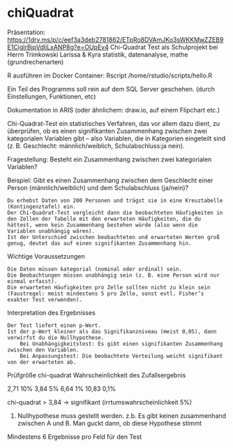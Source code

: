 # chiQuadrat
Präsentation: https://1drv.ms/p/c/eef3a3deb2781862/ETpRo8DVAmJKo3sWKKMwZZEB9E1CigIrBjpVdIiLxANP8g?e=OUpEv4
Chi-Quadrat Test als Schulprojekt bei Herrn Trimkowski
Larissa & Kyra
statistik, datenanalyse, mathe (grundrechenarten)

R ausführen im Docker Container: 
Rscript /home/rstudio/scripts/hello.R


Ein Teil des Programms soll rein auf dem SQL Server geschehen. (durch Einstellungen, Funktionen, etc)

Dokumentation in ARIS (oder ähnlichem: draw.io, auf einem Flipchart etc.)

Chi-Quadrat-Test
ein statistisches Verfahren, das vor allem dazu dient, zu überprüfen, ob es einen signifikanten Zusammenhang zwischen zwei 
kategorialen Variablen gibt – also Variablen, die in Kategorien eingeteilt sind (z. B. Geschlecht: männlich/weiblich, Schulabschluss:ja nein).

Fragestellung: Besteht ein Zusammenhang zwischen zwei kategorialen Variablen? 

Beispiel:
Gibt es einen Zusammenhang zwischen dem Geschlecht einer Person (männlich/weiblich) und dem Schulabschluss (ja/nein)? 

    Du erhebst Daten von 200 Personen und trägst sie in eine Kreuztabelle (Kontingenztafel) ein.
    Der Chi-Quadrat-Test vergleicht dann die beobachteten Häufigkeiten in den Zellen der Tabelle mit den erwarteten Häufigkeiten, die du hättest, wenn kein Zusammenhang bestehen würde (also wenn die Variablen unabhängig wären).
    Ist der Unterschied zwischen beobachteten und erwarteten Werten groß genug, deutet das auf einen signifikanten Zusammenhang hin.


Wichtige Voraussetzungen 

    Die Daten müssen kategorial (nominal oder ordinal) sein.
    Die Beobachtungen müssen unabhängig sein (z. B. eine Person wird nur einmal erfasst).
    Die erwarteten Häufigkeiten pro Zelle sollten nicht zu klein sein (Faustregel: meist mindestens 5 pro Zelle, sonst evtl. Fisher’s exakter Test verwenden).

Interpretation des Ergebnisses 

    Der Test liefert einen p-Wert.
    Ist der p-Wert kleiner als das Signifikanzniveau (meist 0,05), dann verwirfst du die Nullhypothese.
        Bei Unabhängigkeitstest: Es gibt einen signifikanten Zusammenhang zwischen den Variablen.
        Bei Anpassungstest: Die beobachtete Verteilung weicht signifikant von der erwarteten ab.

 Prüfgröße chi-quadrat				Wahrscheinlichkeit des Zufallsergebnis
 
 2,71								10%
 3,84								5%
 6,64								1%
 10,83								0,1%

 chi-quadrat > 3,84 -> signifikant (irrtumswahrscheinlichkeit 5%)

1. Nullhypothese muss gestellt werden.
z.b. Es gibt keinen zusammenhand zwischen A und B. 
Man guckt dann, ob diese Hypothese stimmt

Mindestens 6 Ergebnisse pro Feld für den Test
